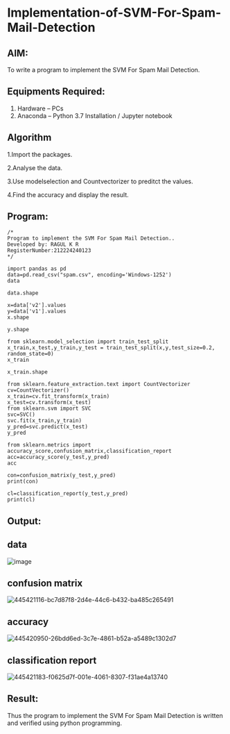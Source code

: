 # Implementation-of-SVM-For-Spam-Mail-Detection

## AIM:
To write a program to implement the SVM For Spam Mail Detection.

## Equipments Required:
1. Hardware – PCs
2. Anaconda – Python 3.7 Installation / Jupyter notebook

## Algorithm
1.Import the packages.

2.Analyse the data.

3.Use modelselection and Countvectorizer to preditct the values.

4.Find the accuracy and display the result.
## Program:
```
/*
Program to implement the SVM For Spam Mail Detection..
Developed by: RAGUL K R
RegisterNumber:212224240123 
*/

import pandas as pd
data=pd.read_csv("spam.csv", encoding='Windows-1252')
data

data.shape

x=data['v2'].values
y=data['v1'].values
x.shape

y.shape

from sklearn.model_selection import train_test_split
x_train,x_test,y_train,y_test = train_test_split(x,y,test_size=0.2, random_state=0)
x_train

x_train.shape

from sklearn.feature_extraction.text import CountVectorizer
cv=CountVectorizer()
x_train=cv.fit_transform(x_train)
x_test=cv.transform(x_test)
from sklearn.svm import SVC
svc=SVC()
svc.fit(x_train,y_train)
y_pred=svc.predict(x_test)
y_pred

from sklearn.metrics import accuracy_score,confusion_matrix,classification_report
acc=accuracy_score(y_test,y_pred)
acc

con=confusion_matrix(y_test,y_pred)
print(con)

cl=classification_report(y_test,y_pred)
print(cl)
```

## Output:
## data
![image](https://github.com/user-attachments/assets/33c17bad-6e14-4095-83a7-6bc3a312954a)

## confusion matrix
![445421116-bc7d87f8-2d4e-44c6-b432-ba485c265491](https://github.com/user-attachments/assets/efc87242-c3f1-48f4-8240-edc5a3c38802)
## accuracy
![445420950-26bdd6ed-3c7e-4861-b52a-a5489c1302d7](https://github.com/user-attachments/assets/d1b52a4e-add4-4533-b2ec-914450655b75)

## classification report
![445421183-f0625d7f-001e-4061-8307-f31ae4a13740](https://github.com/user-attachments/assets/7411653b-9ca9-4ebf-9ba6-ec3f126c97bd)


## Result:
Thus the program to implement the SVM For Spam Mail Detection is written and verified using python programming.
